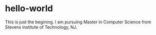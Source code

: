 # hello-world
This is just the begining.
I am pursuing Master in Computer Science from Stevens institute of Technology, NJ.
